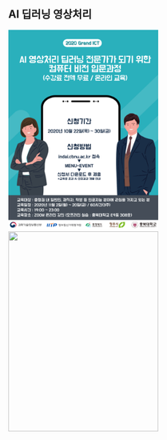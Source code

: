 ## AI 딥러닝 영상처리
<p>
  
<img src="./image/AI.jpg" width="300" height="400">
<img src="./image/AI_2.jpg" width="300" height="400">

</p>

